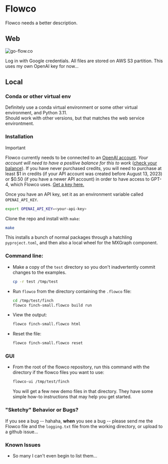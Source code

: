 # Flowco

Flowco needs a better description.

## Web

![go-flow.co](https://go-flow.co)

Log in with Google credentials.  All files are stored on AWS S3 partition.  This uses my own OpenAI key for now...

## Local

### Conda or other virtual env

Definitely use a conda virtual environment or some other virtual environment, and Python 3.11.  
Should work with other versions, but that matches the web service environtment.

### Installation

> [!IMPORTANT]
>
> Flowco currently needs to be connected to an [OpenAI account](https://openai.com/api/). _Your account will need to have a positive balance for this to work_ ([check your balance](https://platform.openai.com/account/usage)). If you have never purchased credits, you will need to purchase at least \$1 in credits (if your API account was created before August 13, 2023) or \$0.50 (if you have a newer API account) in order to have access to GPT-4, which Flowco uses. [Get a key here.](https://platform.openai.com/account/api-keys)
>
> Once you have an API key, set it as an environment variable called `OPENAI_API_KEY`.
>
> ```bash
> export OPENAI_API_KEY=<your-api-key>
> ```

Clone the repo and install with `make`: 

```bash
make
```

This installs a bunch of normal packages through a hatchling `pyproject.toml`, and then also a local wheel for the MXGraph component.

### Command line:

* Make a copy of the `test` directory so you don't inadvertently 
  commit changes to the examples.
    ```bash
    cp -r test /tmp/test
    ```

* Run `flowco` from the directory containing the `.flowco` file:
    ```bash
    cd /tmp/test/finch
    flowco finch-small.flowco build run
    ```

* View the output:
    ```bash
    flowco finch-small.flowco html
    ```

* Reset the file:
    ```bash
    flowco finch-small.flowco reset
    ```

### GUI

* From the root of the flowco repository, run this command with the directory if the flowco files you want to use:
    ```bash
    flowco-ui /tmp/test/finch
    ```

    You will get a few new demo files in that directory.  They have some simple how-to instructions that may help you
    get started.

### "Sketchy" Behavior or Bugs?

If you see a bug -- hahaha, **when** you see a bug -- please send me the Flowco file and the `logging.txt` file from the working directory, or upload to a github issue...

### Known Issues

* So many I can't even begin to list them...

